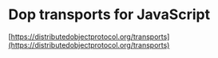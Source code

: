 # Dop transports for JavaScript

[https://distributedobjectprotocol.org/transports](https://distributedobjectprotocol.org/transports)








<!--

# node.js can
### Listen via:
| Protocol  | name | port default |
| ----------- |:-------:| -------:|
| WebSockets ✓ | [ws](https://github.com/websockets/ws) | 4444  |
| WebSockets    | [uws](https://github.com/uWebSockets/uWebSockets)  | 4444  |
| [socket.io](https://github.com/socketio/socket.io)    | socketio  | 4445  |
| [SockJS](https://github.com/sockjs/sockjs-node)    | sockjs  | 4446  |


### Connect via:
| Protocol  | name | url default |
| ----------- |:-------:| -------:|
| WebSockets ✓ | [ws](https://github.com/websockets/ws) | `http://localhost:4444`  |
| [socket.io](https://github.com/socketio/socket.io)    | socketio  | `http://localhost:4445`  |
| [SockJS](https://github.com/sockjs/sockjs-node)    | sockjs  | `http://localhost:4446`  |


# Browser can
### Connect via:
| Protocol  | name | url default |
| ----------- |:-------:| -------:|
| WebSockets ✓ | websocket | `http://localhost:4444`  |
| [socket.io](https://github.com/socketio/socket.io)    | socketio  | `http://localhost:4445`  |
| [SockJS](https://github.com/sockjs/sockjs-node)    | sockjs  | `http://localhost:4446`  |



✓ Means is default if not transport is passed as option




# By technology

### WebSockets ([ws](https://github.com/websockets/ws))
|    | Browser | node.js |
| ----------- |:-------:| -------:|
| __Browser__     | ❌ | ✅  |
| __node.js__     | ✅  | ✅  |

### [socket.io](https://github.com/socketio)
|   | Browser | node.js |
| ----------- |:-------:| -------:|
| __Browser__     | ❌ | ✅  |
| __node.js__     | ✅  | ✅  |

### [SockJS](https://github.com/sockjs)
|   | Browser | node.js |
| ----------- |:-------:| -------:|
| __Browser__     | ❌ | ✅  |
| __node.js__     | ✅  | ✅  |




# All

|             | Browser | node.js |
| ----------- |:-------:| -------:|
| __Browser__     | - | WebSockets, [socket.io](https://github.com/socketio), [SockJS](https://github.com/sockjs)  |
| __node.js__     | WebSockets, [socket.io](https://github.com/socketio), [SockJS](https://github.com/sockjs)  | WebSockets, [socket.io](https://github.com/socketio), [SockJS](https://github.com/sockjs)  |





# By Platform

| Browser | Listen | Connect |
| ---------- |:--:| --:|
| WebSockets    | ❌ |✅ |
| [socket.io](https://github.com/socketio)  | ❌ |✅ |
| [SockJS](https://github.com/sockjs)     | ❌ |✅ |

| node.js | Listen | Connect |
| --------------- |:--:| --:|
| WebSockets ([ws](https://github.com/websockets/ws)) | ✅ | ✅ |
| [socket.io](https://github.com/socketio)       | ✅ | ✅ |
| [SockJS](https://github.com/sockjs)          | ✅ | ✅ |
-->


